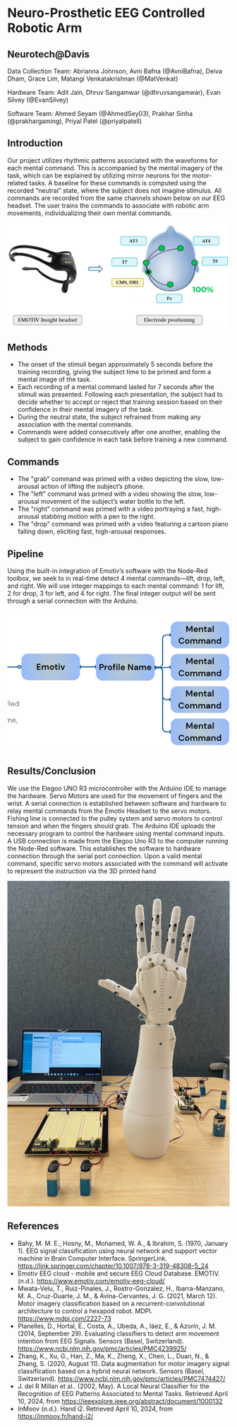 # Neuro-Prosthetic EEG Controlled Robotic Arm 
## Neurotech@Davis
Data Collection Team: Abrianna Johnson, Avni Bafna (@AvniBafna), Deiva Dham, Grace Lim, Matangi Venkatakrishnan (@MatVenkat)

Hardware Team: Adit Jain, Dhruv Sangamwar (@dhruvsangamwar), Evan Silvey (@EvanSilvey)

Software Team: Ahmed Seyam (@AhmedSey03), Prakhar Sinha (@prakhargaming), Priyal Patel (@priyalpatell)

## Introduction

Our project utilizes rhythmic patterns associated with the waveforms for each mental command. This is accompanied by the mental imagery of the task, which can be explained by utilizing mirror neurons for the motor-related tasks. A baseline for these commands is computed using the recorded “neutral” state, where the subject does not imagine stimulus. All commands are recorded from the same channels shown below on our EEG headset. The user trains the commands to associate with robotic arm movements, individualizing their own mental commands.

<p align="center">
  <img src="./pictures/emotiv.png" />
</p>

## Methods

- The onset of the stimuli began approximately 5 seconds before the training recording, giving the subject time to be primed and form a mental image of the task. 
- Each recording of a mental command lasted for 7 seconds after the stimuli was presented. Following each presentation, the subject had to decide whether to accept or reject that training session based on their confidence in their mental imagery of the task.
- During the neutral state, the subject refrained from making any association with the mental commands. 
- Commands were added consecutively after one another, enabling the subject to gain confidence in each task before training a new command.
 
## Commands
- The "grab" command was primed with a video depicting the slow, low-arousal action of lifting the subject’s phone. 
- The "left" command was primed with a video showing the slow, low-arousal movement of the subject’s water bottle to the left. 
- The "right" command was primed with a video portraying a fast, high-arousal stabbing motion with a pen to the right. 
- The "drop" command was primed with a video featuring a cartoon piano falling down, eliciting fast, high-arousal responses.

## Pipeline
Using the built-in integration of Emotiv’s software with the Node-Red toolbox, we seek to in real-time detect 4 mental commands—lift, drop, left, and right. We will use integer mappings to each mental command: 1 for lift, 2 for drop, 3 for left, and 4 for right. The final integer output will be sent through a serial connection with the Arduino. 


<p align="center">
  <img src="./pictures/pipeline.png" />
</p>

## Results/Conclusion

We use the Elegoo UNO R3 microcontroller with the Arduino IDE to manage the hardware. Servo Motors are used for the movement of fingers and the wrist. A serial connection is established between software and hardware to relay mental commands from the Emotiv Headset to the servo motors. Fishing line is connected to the pulley system and servo motors to control tension and when the fingers should grab. The Arduino IDE uploads the necessary program to control the hardware using mental command inputs. A USB connection is made from the Elegoo Uno R3 to the computer running the Node-Red software. This establishes the software to hardware connection through the serial port connection. Upon a valid mental command, specific servo motors associated with the command will activate to represent the instruction via the 3D printed hand

<p align="center">
  <img src="./pictures/arm.jpg" />
</p>

## References

- Bahy, M. M. E., Hosny, M., Mohamed, W. A., & Ibrahim, S. (1970, January 1). EEG signal classification using neural network and support vector machine in Brain Computer Interface. SpringerLink. https://link.springer.com/chapter/10.1007/978-3-319-48308-5_24
- Emotiv EEG cloud - mobile and secure EEG Cloud Database. EMOTIV. (n.d.). https://www.emotiv.com/emotiv-eeg-cloud/
- Mwata-Velu, T., Ruiz-Pinales, J., Rostro-Gonzalez, H., Ibarra-Manzano, M. A., Cruz-Duarte, J. M., & Avina-Cervantes, J. G. (2021, March 12). Motor imagery classification based on a recurrent-convolutional architecture to control a hexapod robot. MDPI. https://www.mdpi.com/2227-73
- Planelles, D., Hortal, E., Costa, A., Ubeda, A., Iáez, E., & Azorín, J. M. (2014, September 29). Evaluating classifiers to detect arm movement intention from EEG Signals. Sensors (Basel, Switzerland). https://www.ncbi.nlm.nih.gov/pmc/articles/PMC4239925/
- Zhang, K., Xu, G., Han, Z., Ma, K., Zheng, X., Chen, L., Duan, N., & Zhang, S. (2020, August 11). Data augmentation for motor imagery signal classification based on a hybrid neural network. Sensors (Basel, Switzerland). https://www.ncbi.nlm.nih.gov/pmc/articles/PMC7474427/ 
- J. del R Millan et al.. (2002, May). A Local Neural Classifier for the Recognition of EEG Patterns Associated to Mental Tasks. Retrieved April 10, 2024, from https://ieeexplore.ieee.org/abstract/document/1000132
- InMoov (n.d.). Hand i2. Retrieved April 10, 2024, from https://inmoov.fr/hand-i2/
